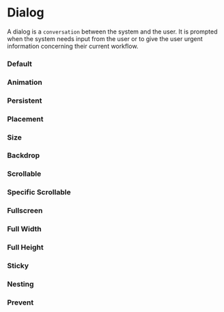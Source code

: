 # Dialog

A dialog is a `conversation` between the system and the user. It is prompted when the system needs input from the user or to give the user urgent information concerning their current workflow.

<Playground />

<Usage />

<Api />

<Examples />

### Default

<Example value="default" />

### Animation

<Example value="animation" />

### Persistent

<Example value="persistent" />

### Placement

<Example value="placement" />

### Size

<Example value="size" />

### Backdrop

<Example value="backdrop" />

### Scrollable

<Example value="scrollable" />

### Specific Scrollable

<Example value="specific-scrollable" />

### Fullscreen

<Example value="fullscreen" />

### Full Width

<Example value="full-width" />

### Full Height

<Example value="full-height" />

### Sticky

<Example value="sticky" />

### Nesting

<Example value="nesting" />

### Prevent

<Example value="prevent" />

<Checklist 
    accessibility={false}
    bidirectionality={false}
    cssParts={false}
    cssVariables={false}
    documentation={false}
    examples={false}
    events={false}
    keyboard={false}
    methods={false}
    playground={false}
    properties={false}
    skeleton={false}
    slots={false}
/>

<LastModified />
